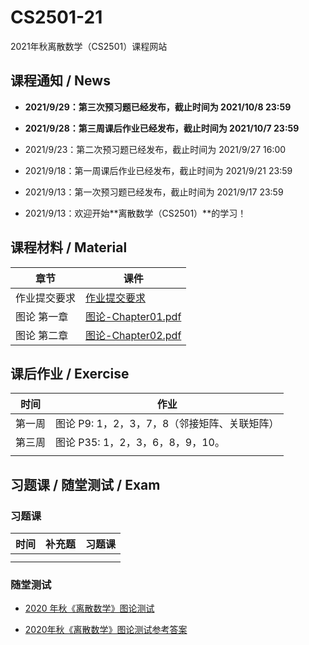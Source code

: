 # CS2501-21
2021年秋离散数学（CS2501）课程网站

## 课程通知 / News

- **2021/9/29：第三次预习题已经发布，截止时间为 2021/10/8 23:59**

- **2021/9/28：第三周课后作业已经发布，截止时间为 2021/10/7 23:59**

- 2021/9/23：第二次预习题已经发布，截止时间为 2021/9/27 16:00

- 2021/9/18：第一周课后作业已经发布，截止时间为 2021/9/21 23:59

- 2021/9/13：第一次预习题已经发布，截止时间为 2021/9/17 23:59

- 2021/9/13：欢迎开始**离散数学（CS2501）**的学习！

## 课程材料 / Material

| 章节         | 课件                                              |
| ------------ | ------------------------------------------------- |
| 作业提交要求 | [作业提交要求](others/作业提交要求.pdf)           |
| 图论 第一章  | [图论-Chapter01.pdf](slides/图论-Chapter01.pdf)   |
| 图论 第二章  | [图论-Chapter02.pdf](./slides/图论-Chapter02.pdf) |

## 课后作业 / Exercise

| 时间   | 作业 |
| ------ | ---- |
| 第一周 | 图论 P9: 1，2，3，7，8（邻接矩阵、关联矩阵）     |
| 第三周 | 图论 P35: 1，2，3，6，8，9，10。              |
|  |  |

## 习题课 / 随堂测试 / Exam

### 习题课

| 时间 | 补充题 | 习题课 |
| ---- | ------ | ------ |
|      |        |        |
|      |        |        |

### 随堂测试

- [2020 年秋《离散数学》图论测试](exams/2020年秋《离散数学》图论测试.pdf)

- [2020年秋《离散数学》图论测试参考答案](exams/2020年秋《离散数学》图论测试参考答案.pdf)

